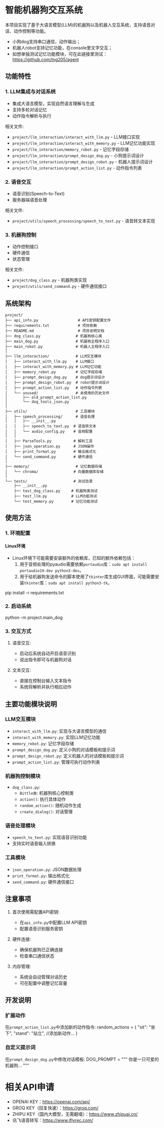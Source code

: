 # 智能机器狗交互系统

本项目实现了基于大语言模型(LLM)的机器狗以及机器人交互系统，支持语音对话、动作控制等功能。
- 小狗dog支持串口通信，动作输出；
- 机器人robot支持记忆功能，在console里文字交互；
- 如想单独测试记忆功能模块，可在此链接里测试：https://github.com/lng205/agent



## 功能特性

### 1. LLM集成与对话系统
- 集成大语言模型，实现自然语言理解与生成
- 支持多轮对话记忆
- 动作指令解析与执行

相关文件:
- `project/llm_interaction/interact_with_llm.py` - LLM接口实现
- `project/llm_interaction/interact_with_memory.py` - LLM记忆功能实现
- `project/llm_interaction/memory_robot.py` - 记忆字段存储
- `project/llm_interaction/prompt_design_dog.py` - 小狗提示词设计
- `project/llm_interaction/prompt_design_robot.py` - 机器人提示词设计
- `project/llm_interaction/prompt_action_list.py` - 动作指令列表

### 2. 语音交互
- 语音识别(Speech-to-Text)
- 服务器端语音处理

相关文件:
- `project/utils/speech_processing/speech_to_text.py` - 语音转文本实现

### 3. 机器狗控制
- 动作控制接口
- 硬件通信
- 状态管理

相关文件:
- `project/dog_class.py` - 机器狗类实现
- `project/utils/send_command.py` - 硬件通信接口



## 系统架构
```
project/
├── api_info.py                  # API密钥配置文件
├── requirements.txt             # 项目依赖
├── README.md                    # 项目说明文档
├── dog_class.py                # 机器狗核心类
├── main_dog.py                 # 机器狗主程序入口
├── main_robot.py               # 机器人主程序入口
│
├── llm_interaction/            # LLM交互模块
│   ├── interact_with_llm.py    # LLM接口
│   ├── interact_with_memory.py # LLM记忆功能
│   ├── memory_robot.py         # 记忆字段存储
│   ├── prompt_design_dog.py    # dog提示词设计
│   ├── prompt_design_robot.py  # robot提示词设计
│   ├── prompt_action_list.py   # 动作指令列表
│   └── unused/                 # 未使用的历史文件
│       ├── old_prompt_action_list.py
│       └── dog_tools_json.py
│
├── utils/                      # 工具模块
│   ├── speech_processing/      # 语音处理
│   │   ├── __init__.py
│   │   ├── speech_to_text.py  # 语音转文本
│   │   └── audio_config.py    # 音频配置
│   │
│   ├── ParseTools.py          # 解析工具
│   ├── json_operation.py      # JSON操作
│   ├── print_format.py        # 输出格式化
│   └── send_command.py        # 硬件通信
│
├── memory/                     # 记忆数据存储
│   └── chroma/                # 向量数据库存储
│
└── tests/                     # 测试目录
    ├── __init__.py
    ├── test_dog_class.py     # 机器狗类测试
    ├── test_llm.py           # LLM功能测试
    └── test_memory.py        # 记忆功能测试
```


## 使用方法

### 1. 环境配置

#### Linux环境

- Linux环境下可能需要安装额外的依赖库，已知的额外依赖包括：
   1. 用于音频处理的pyaudio需要依赖`portaudio`库：`sudo apt install portaudio19-dev python3-dev`。
   2. 用于给机器狗发送命令的脚本使用了`tkinter`库生成GUI界面，可能需要安装`tkinter`库：`sudo apt install python3-tk`。

pip install -r requirements.txt


### 2. 启动系统
<!-- python project/main_dog.py -->
python -m project.main_dog

### 3. 交互方式

1. 语音交互:
   - 启动后系统自动开启语音识别
   - 说出指令即可与机器狗对话

2. 文本交互:
   - 直接在控制台输入文本指令
   - 系统将解析并执行相应动作

## 主要功能模块说明

### LLM交互模块
- `interact_with_llm.py`: 实现与大语言模型的通信
- `interact_with_memory.py`: 实现LLM记忆功能
- `memory_robot.py`: 记忆字段存储
- `prompt_design_dog.py`: 定义小狗的对话模板和提示词
- `prompt_design_robot.py`: 定义机器人的对话模板和提示词
- `prompt_action_list.py`: 管理可执行动作列表


### 机器狗控制模块
- `dog_class.py`: 
  - `Bittle类`: 机器狗核心控制类
  - `action()`: 执行具体动作
  - `random_action()`: 随机动作生成
  - `create_dialog()`: 对话管理

### 语音处理模块
- `speech_to_text.py`: 实现语音识别功能
- 支持实时语音输入转换

### 工具模块
- `json_operation.py`: JSON数据处理
- `print_format.py`: 输出格式化
- `send_command.py`: 硬件通信接口

## 注意事项

1. 首次使用需配置API密钥:
   - 在`api_info.py`中配置LLM API密钥
   - 配置语音识别服务密钥

2. 硬件连接:
   - 确保机器狗已正确连接
   - 检查串口通信状态

3. 内存管理:
   - 系统会自动管理对话历史
   - 可在配置中调整记忆容量

## 开发说明

### 扩展动作
在`prompt_action_list.py`中添加新的动作指令:
random_actions = {
"sit": "坐下",
"stand": "站立",
//添加新动作...
}


### 自定义提示词
在`prompt_design_dog.py`中修改对话模板:
DOG_PROMPT = """
你是一只可爱的机器狗...
"""
# 相关API申请
- OPENAI KEY：https://openai.com/api/
- GROQ KEY（回复快速）：https://groq.com/
- ZHIPU KEY（国内大模型，无需翻墙）：https://www.zhipuai.cn/
- 讯飞语音转写：https://www.iflyrec.com/